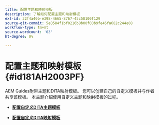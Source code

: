 ```yaml
---
title: 配置主题和映射模板
description: 了解如何配置主题和映射模板
exl-id: 32f4a40b-e398-4665-8767-45c58100f129
source-git-commit: 5e0584f1bf0216b8b00f00b9fe46fa682c244e08
workflow-type: tm+mt
source-wordcount: '63'
ht-degree: 0%

---
```


# 配置主题和映射模板 {#id181AH2003PF}

AEM Guides附带主题和DITA映射模板。 您可以创建自己的自定义模板并与作者共享该模板。 本主题介绍使用自定义主题和映射模板的过程。

- **[配置自定义DITA主题模板](conf-template-tags-custom-dita-topic-template.md)**

- **[配置自定义DITA映射模板](conf-template-tags-custom-dita-map-templates.md)**
